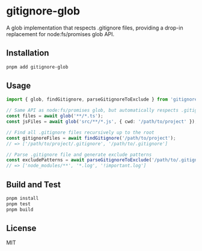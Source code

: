 # gitignore-glob

A glob implementation that respects .gitignore files, providing a drop-in replacement for node:fs/promises glob API.

## Installation

```bash
pnpm add gitignore-glob
```

## Usage

```typescript
import { glob, findGitignore, parseGitignoreToExclude } from 'gitignore-glob';

// Same API as node:fs/promises glob, but automatically respects .gitignore
const files = await glob('**/*.ts');
const jsFiles = await glob('src/**/*.js', { cwd: '/path/to/project' });

// Find all .gitignore files recursively up to the root
const gitignoreFiles = await findGitignore('/path/to/project');
// => ['/path/to/project/.gitignore', '/path/to/.gitignore']

// Parse .gitignore file and generate exclude patterns
const excludePatterns = await parseGitignoreToExclude('/path/to/.gitignore');
// => ['node_modules/**', '*.log', '!important.log']
```

## Build and Test

```bash
pnpm install
pnpm test
pnpm build
```

## License

MIT